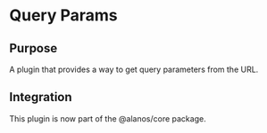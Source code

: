 # Query Params

## Purpose

A plugin that provides a way to get query parameters from the URL.

## Integration

This plugin is now part of the @alanos/core package.
